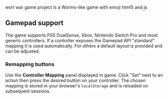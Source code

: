 worl war game project is a Worms-like game with emoji
html5 and js

## Gamepad support

The game supports PS5 DualSense, Xbox, Nintendo Switch Pro and most
generic controllers. If a controller exposes the Gamepad API "standard"
mapping it is used automatically. For others a default layout is
provided and can be adjusted.

### Remapping buttons

Use the **Controller Mapping** panel displayed in game. Click "Set"
next to an action then press the desired button on your controller.
The chosen mapping is stored in your browser's `localStorage` and is
reloaded on subsequent sessions.
